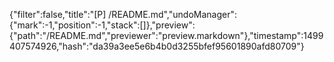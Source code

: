 {"filter":false,"title":"[P] /README.md","undoManager":{"mark":-1,"position":-1,"stack":[]},"preview":{"path":"/README.md","previewer":"preview.markdown"},"timestamp":1499407574926,"hash":"da39a3ee5e6b4b0d3255bfef95601890afd80709"}